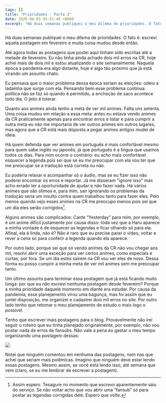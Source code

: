 ```yaml
---
tags: []
title: "Prioridades - Parte 2"
date: 2020-06-03 03:51:40 +0000
excerpt: "Há duas semanas publiquei o meu dilema de prioridades. O fato é: escrevi aquela postagem em fevereiro e muita coisa mudou desde então.  Até..."
---
```


Há duas semanas publiquei o meu dilema de prioridades. O fato é: escrevi aquela postagem em fevereiro e muita coisa mudou desde então.

Até agora todas as postagens que postei aqui tinham sido escritas até a metade de fevereiro. Eu não tinha ainda achado dois mil erros na CR, hoje achei mais de dois mil e estou atualizando o site semanalmente. Naquela época a pandemia era algo distante, hoje é algo tão próximo que já está virando um assunto chato.

Eu pensava que o maior problema dessa época seriam as eleições: odeio a ladainha que surge com ela. Pensando bem esse problema continua: política não se faz só quando é permitido, a encheção de saco acontece todo dia. O jeito é tolerar.

Quanto aos animes ainda tenho a meta de ver mil animes. Falta uns setenta. Uma coisa mudou em relação a essa meta: antes eu estava vendo animes da CR praticamente apenas para encontrar erros e listar e para cumprir a outra meta eu não me importaria de ver outros animes em outros lugares, mas agora que a CR está mais disposta a pegar animes antigos mudei de ideia.

Há quem defenda que ver animes em português é mais confortável mesmo para quem sabe inglês ou japonês, já que português é a língua que usamos todos os dias. Para mim ocorre o contrário: eu acho mais confortável esquecer a legenda pois sei que se eu me preocupar com ela vou ter que me preocupar se a tradução está correta ou não.

Eu poderia relaxar e acompanhar só o áudio, mas se eu fizer isso não poderei encontrar os erros e reportar. Já me disseram "ignore isso" mas acho errado ter a oportunidade de ajudar e não fazer nada. Há vários animes que são ótimos e, para mim, sair ignorando os problemas da tradução seria um insulto contra quem trabalhou tanto para fazer eles. Pelo menos quando vejo esses animes na CR me preocupo menos pois sei que um dia eles serão corrigidos[^1].

Alguns animes são complicados: Cante “Yesterday” para mim, por exemplo, é um anime difícil justamente por causa disso: toda vez que a Haru aparece a minha vontade é de esquecer as legendas e ficar olhando só para ela. Afinal, ela é linda, não é? Não é raro que eu precise parar o vídeo, voltar e rever a cena só para conferir a legenda quando ela aparece.

Por outro lado, porque sei que só vendo animes da CR não vou chegar aos mil, resolvi abrir uma exceção para ver certos animes, como especiais e curtas, por fora. Se um dia estes saírem na CR vou ver eles de novo. Dessa forma eu posso cumprir a minha meta de ver mil animes sem me preocupar tanto.

Um último assunto para terminar essa postagem que já está ficando muito longa: por que eu não escrevi nenhuma postagem desde fevereiro? Porque a minha prioridade daquele momento em diante era estudar. Por causa da pandemia, esse planejamento virou uma bagunça, mas foi assim que eu juntei disposição, me organizei e cadastrei dois mil erros no site. Por outro lado tenho que retomar o meu planejamento de estudo o mais logo o possível.

Tenho que escrever mais postagens para o blog. Provavelmente não irei seguir o roteiro que eu tinha planejado originalmente, por exemplo, não vou postar nada de erros de fansubs. Não vale a pena eu gastar o meu tempo organizando uma postagem dessas:

![](https://i.imgur.com/FUEyBTj.png)

Notei que ninguém comentou em nenhuma das postagens, nem nas que achei que seriam mais polêmicas. Imagino que ninguém deve estar lendo essas postagens. Mesmo assim, se você está lendo isso, até semana que vem (claro, se eu me lembrar de escrever a postagem).

[^1]:  Assim espero. Tesagure no momento que escrevo aparentemente saiu do serviço. Se não voltar acho que vou abrir uma “fansub” só para postar as legendas corrigidas dele. Espero que volte.